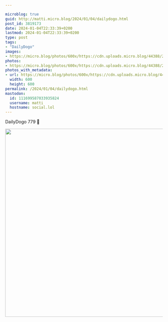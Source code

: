```yaml
---

microblog: true
guid: http://matti.micro.blog/2024/01/04/dailydogo.html
post_id: 3819173
date: 2024-01-04T22:33:39+0200
lastmod: 2024-01-04T22:33:39+0200
type: post
tags:
- "DailyDogo"
images:
- https://micro.blog/photos/600x/https://cdn.uploads.micro.blog/44388/2024/e9be6859b8fd4570956cde69daf1ef05.jpg
photos:
- https://micro.blog/photos/600x/https://cdn.uploads.micro.blog/44388/2024/e9be6859b8fd4570956cde69daf1ef05.jpg
photos_with_metadata:
- url: https://micro.blog/photos/600x/https://cdn.uploads.micro.blog/44388/2024/e9be6859b8fd4570956cde69daf1ef05.jpg
  width: 600
  height: 600
permalink: /2024/01/04/dailydogo.html
mastodon:
  id: 111699587033935824
  username: matti
  hostname: social.lol
---
```

DailyDogo 779 🐶

<img src="/media/uploads/2024/e9be6859b8fd4570956cde69daf1ef05.jpg" width="600" height="600" alt="" />
